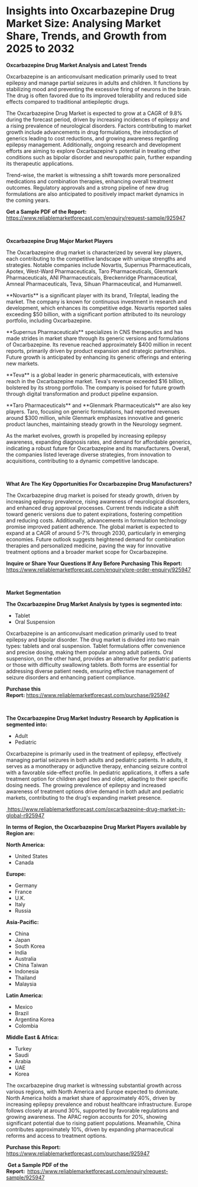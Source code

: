 <p><h1>Insights into Oxcarbazepine Drug Market Size: Analysing Market Share, Trends, and Growth from 2025 to 2032</h1></p><p><strong>Oxcarbazepine Drug Market Analysis and Latest Trends</strong></p>
<p><p>Oxcarbazepine is an anticonvulsant medication primarily used to treat epilepsy and manage partial seizures in adults and children. It functions by stabilizing mood and preventing the excessive firing of neurons in the brain. The drug is often favored due to its improved tolerability and reduced side effects compared to traditional antiepileptic drugs.</p><p>The Oxcarbazepine Drug Market is expected to grow at a CAGR of 9.8% during the forecast period, driven by increasing incidences of epilepsy and a rising prevalence of neurological disorders. Factors contributing to market growth include advancements in drug formulations, the introduction of generics leading to cost reductions, and growing awareness regarding epilepsy management. Additionally, ongoing research and development efforts are aiming to explore Oxcarbazepine's potential in treating other conditions such as bipolar disorder and neuropathic pain, further expanding its therapeutic applications. </p><p>Trend-wise, the market is witnessing a shift towards more personalized medications and combination therapies, enhancing overall treatment outcomes. Regulatory approvals and a strong pipeline of new drug formulations are also anticipated to positively impact market dynamics in the coming years.</p></p>
<p><strong>Get a Sample PDF of the Report:&nbsp;</strong> <a href="https://www.reliablemarketforecast.com/enquiry/request-sample/925947?utm_campaign=3442&utm_medium=2&utm_source=Github&utm_content=ia&utm_term=19042025&utm_id=oxcarbazepine-drug">https://www.reliablemarketforecast.com/enquiry/request-sample/925947</a></p>
<p>&nbsp;</p>
<p><strong>Oxcarbazepine Drug Major Market Players</strong></p>
<p><p>The Oxcarbazepine drug market is characterized by several key players, each contributing to the competitive landscape with unique strengths and strategies. Notable companies include Novartis, Supernus Pharmaceuticals, Apotex, West-Ward Pharmaceuticals, Taro Pharmaceuticals, Glenmark Pharmaceuticals, ANI Pharmaceuticals, Breckenridge Pharmaceutical, Amneal Pharmaceuticals, Teva, Sihuan Pharmaceutical, and Humanwell.</p><p>**Novartis** is a significant player with its brand, Trileptal, leading the market. The company is known for continuous investment in research and development, which enhances its competitive edge. Novartis reported sales exceeding $50 billion, with a significant portion attributed to its neurology portfolio, including Oxcarbazepine.</p><p>**Supernus Pharmaceuticals** specializes in CNS therapeutics and has made strides in market share through its generic versions and formulations of Oxcarbazepine. Its revenue reached approximately $400 million in recent reports, primarily driven by product expansion and strategic partnerships. Future growth is anticipated by enhancing its generic offerings and entering new markets.</p><p>**Teva** is a global leader in generic pharmaceuticals, with extensive reach in the Oxcarbazepine market. Teva's revenue exceeded $16 billion, bolstered by its strong portfolio. The company is poised for future growth through digital transformation and product pipeline expansion.</p><p>**Taro Pharmaceuticals** and **Glenmark Pharmaceuticals** are also key players. Taro, focusing on generic formulations, had reported revenues around $300 million, while Glenmark emphasizes innovative and generic product launches, maintaining steady growth in the Neurology segment.</p><p>As the market evolves, growth is propelled by increasing epilepsy awareness, expanding diagnosis rates, and demand for affordable generics, indicating a robust future for Oxcarbazepine and its manufacturers. Overall, the companies listed leverage diverse strategies, from innovation to acquisitions, contributing to a dynamic competitive landscape.</p></p>
<p>&nbsp;</p>
<p><strong>What Are The Key Opportunities For Oxcarbazepine Drug Manufacturers?</strong></p>
<p><p>The Oxcarbazepine drug market is poised for steady growth, driven by increasing epilepsy prevalence, rising awareness of neurological disorders, and enhanced drug approval processes. Current trends indicate a shift toward generic versions due to patent expirations, fostering competition and reducing costs. Additionally, advancements in formulation technology promise improved patient adherence. The global market is expected to expand at a CAGR of around 5-7% through 2030, particularly in emerging economies. Future outlook suggests heightened demand for combination therapies and personalized medicine, paving the way for innovative treatment options and a broader market scope for Oxcarbazepine.</p></p>
<p><strong>Inquire or Share Your Questions If Any Before Purchasing This Report:</strong> <a href="https://www.reliablemarketforecast.com/enquiry/pre-order-enquiry/925947?utm_campaign=3442&utm_medium=2&utm_source=Github&utm_content=ia&utm_term=19042025&utm_id=oxcarbazepine-drug">https://www.reliablemarketforecast.com/enquiry/pre-order-enquiry/925947</a></p>
<p>&nbsp;</p>
<p><strong>Market Segmentation</strong></p>
<p><strong>The Oxcarbazepine Drug Market Analysis by types is segmented into:</strong></p>
<p><ul><li>Tablet</li><li>Oral Suspension</li></ul></p>
<p><p>Oxcarbazepine is an anticonvulsant medication primarily used to treat epilepsy and bipolar disorder. The drug market is divided into two main types: tablets and oral suspension. Tablet formulations offer convenience and precise dosing, making them popular among adult patients. Oral suspension, on the other hand, provides an alternative for pediatric patients or those with difficulty swallowing tablets. Both forms are essential for addressing diverse patient needs, ensuring effective management of seizure disorders and enhancing patient compliance.</p></p>
<p><strong>Purchase this Report:&nbsp;</strong><a href="https://www.reliablemarketforecast.com/purchase/925947?utm_campaign=3442&utm_medium=2&utm_source=Github&utm_content=ia&utm_term=19042025&utm_id=oxcarbazepine-drug">https://www.reliablemarketforecast.com/purchase/925947</a></p>
<p>&nbsp;</p>
<p><strong>The Oxcarbazepine Drug Market Industry Research by Application is segmented into:</strong></p>
<p><ul><li>Adult</li><li>Pediatric</li></ul></p>
<p><p>Oxcarbazepine is primarily used in the treatment of epilepsy, effectively managing partial seizures in both adults and pediatric patients. In adults, it serves as a monotherapy or adjunctive therapy, enhancing seizure control with a favorable side-effect profile. In pediatric applications, it offers a safe treatment option for children aged two and older, adapting to their specific dosing needs. The growing prevalence of epilepsy and increased awareness of treatment options drive demand in both adult and pediatric markets, contributing to the drug's expanding market presence.</p></p>
<p><a href="https://www.reliablemarketforecast.com/oxcarbazepine-drug-market-in-global-r925947?utm_campaign=3442&utm_medium=2&utm_source=Github&utm_content=ia&utm_term=19042025&utm_id=oxcarbazepine-drug">&nbsp;https://www.reliablemarketforecast.com/oxcarbazepine-drug-market-in-global-r925947</a></p>
<p><strong>In terms of Region, the Oxcarbazepine Drug Market Players available by Region are:</strong></p>
<p>
    <p> <strong> North America: </strong>
        <ul>
            <li>United States</li>
            <li>Canada</li>
        </ul>
        </p> 
    <p> <strong> Europe: </strong>
        <ul>
            <li>Germany</li>
            <li>France</li>
            <li>U.K.</li>
            <li>Italy</li>
            <li>Russia</li>
        </ul>
        </p> 
    <p> <strong> Asia-Pacific: </strong>
        <ul>
            <li>China</li>
            <li>Japan</li>
            <li>South Korea</li>
            <li>India</li>
            <li>Australia</li>
            <li>China Taiwan</li>
            <li>Indonesia</li>
            <li>Thailand</li>
            <li>Malaysia</li>
        </ul>
        </p> 
    <p> <strong> Latin America: </strong>
        <ul>
            <li>Mexico</li>
            <li>Brazil</li>
            <li>Argentina Korea</li>
            <li>Colombia</li>
        </ul>
        </p> 
    <p> <strong> Middle East & Africa: </strong>
        <ul>
            <li>Turkey</li>
            <li>Saudi</li>
            <li>Arabia</li>
            <li>UAE</li>
            <li>Korea</li>
        </ul>
    </p>
    </p>
<p><p>The oxcarbazepine drug market is witnessing substantial growth across various regions, with North America and Europe expected to dominate. North America holds a market share of approximately 40%, driven by increasing epilepsy prevalence and robust healthcare infrastructure. Europe follows closely at around 30%, supported by favorable regulations and growing awareness. The APAC region accounts for 20%, showing significant potential due to rising patient populations. Meanwhile, China contributes approximately 10%, driven by expanding pharmaceutical reforms and access to treatment options.</p></p>
<p><strong>Purchase this Report: </strong><a href="https://www.reliablemarketforecast.com/purchase/925947?utm_campaign=3442&utm_medium=2&utm_source=Github&utm_content=ia&utm_term=19042025&utm_id=oxcarbazepine-drug">https://www.reliablemarketforecast.com/purchase/925947</a></p>
<p>&nbsp;<strong>Get a Sample PDF of the Report:&nbsp;&nbsp;</strong><a href="https://www.reliablemarketforecast.com/enquiry/request-sample/925947?utm_campaign=3442&utm_medium=2&utm_source=Github&utm_content=ia&utm_term=19042025&utm_id=oxcarbazepine-drug">https://www.reliablemarketforecast.com/enquiry/request-sample/925947</a></p>
<p><strong></strong></p>
<p><p></p><p></p><p></p></p>
